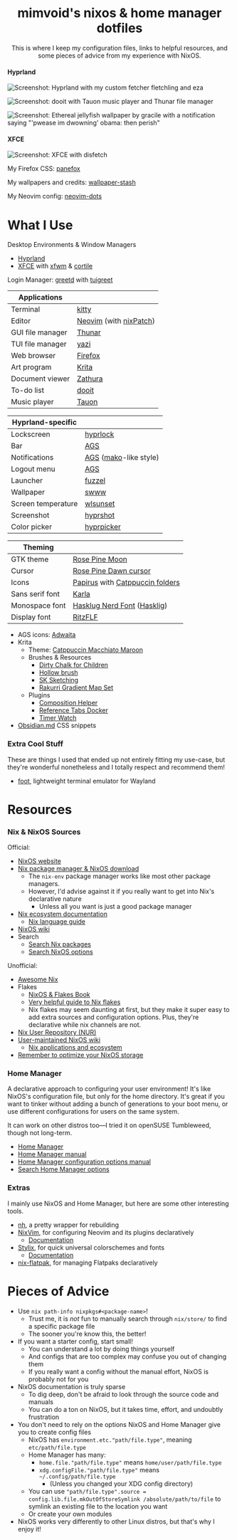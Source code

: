<div align="center">

# mimvoid's nixos & home manager dotfiles

This is where I keep my configuration files, links to helpful resources, and some pieces of advice from my experience with NixOS.

</div>

#### Hyprland

![Screenshot: Hyprland with my custom fetcher fletchling and eza][i1]

![Screenshot: dooit with Tauon music player and Thunar file manager][i2]

![Screenshot: Ethereal jellyfish wallpaper by gracile with a notification saying "'pwease im dwowning' obama: then perish"][i3]

#### XFCE

![Screenshot: XFCE with disfetch][i4]

My Firefox CSS: [panefox][1]

My wallpapers and credits: [wallpaper-stash][2]

My Neovim config: [neovim-dots][3]

[i1]: assets/2024-11-27_hyprland-1.png
[i2]: assets/2024-11-27_hyprland-2.png
[i3]: assets/2024-11-27_hyprland-3.png
[i4]: assets/2024-07-09_xfce.png
[1]: https://github.com/mimvoid/panefox
[2]: https://github.com/mimvoid/wallpaper-stash
[3]: https://github.com/mimvoid/neovim-dots

# What I Use

Desktop Environments & Window Managers

- [Hyprland][w1]
- [XFCE][w2] with [xfwm][w3] & [cortile][w4]

Login Manager: [greetd][w5] with [tuigreet][w6]

[w1]: https://hyprland.org
[w2]: https://xfce.org
[w3]: https://docs.xfce.org/xfce/xfwm4/start
[w4]: https://github.com/leukipp/cortile
[w5]: https://sr.ht/~kennylevinsen/greetd
[w6]: https://github.com/apognu/tuigreet

| Applications     |                                    |
| ---------------- | ---------------------------------- |
| Terminal         | [kitty][a1]                        |
| Editor           | [Neovim][a2] (with [nixPatch][a3]) |
| GUI file manager | [Thunar][a4]                       |
| TUI file manager | [yazi][a5]                         |
| Web browser      | [Firefox][a6]                      |
| Art program      | [Krita][a7]                        |
| Document viewer  | [Zathura][a8]                      |
| To-do list       | [dooit][a9]                        |
| Music player     | [Tauon][a10]                       |

[a1]: https://sw.kovidgoyal.net/kitty
[a2]: https://neovim.io
[a3]: https://github.com/NicoElbers/nixPatch-nvim
[a4]: https://docs.xfce.org/xfce/thunar/start
[a5]: https://github.com/sxyazi/yazi
[a6]: https://firefox.com
[a7]: https://krita.org
[a8]: https://git.pwmt.org/pwmt/zathura
[a9]: https://github.com/dooit-org/dooit
[a10]: https://tauonmusicbox.rocks

| Hyprland-specific  |                                   |
| ------------------ | --------------------------------- |
| Lockscreen         | [hyprlock][h1]                    |
| Bar                | [AGS][h2]                         |
| Notifications      | [AGS][h2] ([mako][h3]-like style) |
| Logout menu        | [AGS][h2]                         |
| Launcher           | [fuzzel][h4]                      |
| Wallpaper          | [swww][h5]                        |
| Screen temperature | [wlsunset][h6]                    |
| Screenshot         | [hyprshot][h7]                    |
| Color picker       | [hyprpicker][h8]                  |

[h1]: https://wiki.hyprland.org/Hypr-Ecosystem
[h2]: https://github.com/Aylur/ags
[h3]: https://github.com/emersion/mako
[h4]: https://codeberg.org/dnkl/fuzzel
[h5]: https://github.com/LGFae/swww
[h6]: https://sr.ht/~kennylevinsen/wlsunset
[h7]: https://github.com/Gustash/hyprshot
[h8]: https://github.com/hyprwm/hyprpicker

| Theming         |                                             |
| --------------- | ------------------------------------------- |
| GTK theme       | [Rose Pine Moon][t1]                        |
| Cursor          | [Rose Pine Dawn cursor][t2]                 |
| Icons           | [Papirus][t3] with [Catppuccin folders][t4] |
| Sans serif font | [Karla][t5]                                 |
| Monospace font  | [Hasklug Nerd Font][t6] ([Hasklig][t7])     |
| Display font    | [RitzFLF][t8]                               |

[t1]: https://github.com/rose-pine/gtk
[t2]: https://github.com/rose-pine/cursor
[t3]: https://github.com/PapirusDevelopmentTeam/papirus-icon-theme
[t4]: https://github.com/catppuccin/papirus-folders
[t5]: https://github.com/googlefonts/karla
[t6]: https://www.nerdfonts.com
[t7]: https://github.com/i-tu/Hasklig
[t8]: https://moorstation.org/typoasis/designers/casady_greene/r_z.htm

- AGS icons: [Adwaita][e1]
- Krita
  - Theme: [Catppuccin Macchiato Maroon][e2]
  - Brushes & Resources
    - [Dirty Chalk for Children][e3]
    - [Hollow brush][e4]
    - [SK Sketching][e5]
    - [Rakurri Gradient Map Set][e6]
  - Plugins
    - [Composition Helper][e7]
    - [Reference Tabs Docker][e8]
    - [Timer Watch][e9]
- [Obsidian.md][e10] CSS snippets

[e1]: https://gitlab.gnome.org/GNOME/adwaita-icon-theme
[e2]: https://github.com/catppuccin/kde
[e3]: https://krita-artists.org/t/dirty-chalk-for-children-free/39643
[e4]: https://krita-artists.org/t/i-made-a-hollow-brush/92064
[e5]: https://krita-artists.org/t/sk-sketching-in-krita-v1/45795
[e6]: https://krita-artists.org/t/rakurri-gradient-map-set-free-gradient-maps/33381
[e7]: https://github.com/Grum999/CompositionHelper
[e8]: https://invent.kde.org/freyalupen/reference-tabs-docker
[e9]: https://github.com/EyeOdin/timer_watch
[e10]: https://obsidian.md

### Extra Cool Stuff

These are things I used that ended up not entirely fitting my use-case, but they're wonderful nonetheless and I totally respect and recommend them!

- [foot](https://codeberg.org/dnkl/foot), lightweight terminal emulator for Wayland

# Resources

### Nix & NixOS Sources

Official:

- [NixOS website][n1]
- [Nix package manager & NixOS download][n2]
  - The `nix-env` package manager works like most other package managers.
  - However, I'd advise against it if you really want to get into Nix's declarative nature
    - Unless all you want is just a good package manager
- [Nix ecosystem documentation][n3]
  - [Nix language guide][n4]
- [NixOS wiki][n5]
- Search
  - [Search Nix packages][n6]
  - [Search NixOS options][n7]

Unofficial:

- [Awesome Nix][n8]
- Flakes
  - [NixOS & Flakes Book][n9]
  - [Very helpful guide to Nix flakes][n10]
  - Nix flakes may seem daunting at first, but they make it super easy to add extra sources and configuration options. Plus, they're declarative while nix channels are not.
- [Nix User Repository (NUR)][n11]
- [User-maintained NixOS wiki][n12]
  - [Nix applications and ecosystem][n13]
- [Remember to optimize your NixOS storage][n14]

[n1]: https://nixos.org
[n2]: https://nixos.org/download
[n3]: https://nix.dev
[n4]: https://nix.dev/tutorials/nix-language
[n5]: https://wiki.nixos.org/wiki/NixOS_Wiki
[n6]: https://search.nixos.org/packages
[n7]: https://search.nixos.org/options
[n8]: https://github.com/nix-community/awesome-nix
[n9]: https://nixos-and-flakes.thiscute.world
[n10]: https://nixos-and-flakes.thiscute.world/nixos-with-flakes/introduction-to-flakes
[n11]: https://nur.nix-community.org
[n12]: https://nixos.wiki
[n13]: https://nixos.wiki/wiki/Applications
[n14]: https://www.reddit.com/r/NixOS/comments/1cunvdw/friendly_reminder_optimizestore_is_not_on_by

### Home Manager

A declarative approach to configuring your user environment! It's like NixOS's configuration file, but only for the home directory. It's great if you want to tinker without adding a bunch of generations to your boot menu, or use different configurations for users on the same system.

It can work on other distros too—I tried it on openSUSE Tumbleweed, though not long-term.

- [Home Manager][hm1]
- [Home Manager manual][hm2]
- [Home Manager configuration options manual][hm3]
- [Search Home Manager options][hm4]

[hm1]: https://github.com/nix-community/home-manager
[hm2]: https://nix-community.github.io/home-manager
[hm3]: https://nix-community.github.io/home-manager/options.xhtml
[hm4]: https://home-manager-options.extranix.com

### Extras

I mainly use NixOS and Home Manager, but here are some other interesting tools.

- [nh][em1], a pretty wrapper for rebuilding
- [NixVim][em2], for configuring Neovim and its plugins declaratively
  - [Documentation][em3]
- [Stylix][em5], for quick universal colorschemes and fonts
  - [Documentation][em6]
- [nix-flatpak][em4], for managing Flatpaks declaratively

[em1]: https://github.com/viperML/nh
[em2]: https://github.com/nix-community/nixvim
[em3]: https://nix-community.github.io/nixvim
[em5]: https://github.com/danth/stylix
[em6]: https://danth.github.io/stylix/options/nixos.html
[em4]: https://github.com/gmodena/nix-flatpak

# Pieces of Advice

- Use `nix path-info nixpkgs#<package-name>`!
  - Trust me, it is _not_ fun to manually search through `nix/store/` to find a specific package file
  - The sooner you're know this, the better!
- If you want a starter config, start small!
  - You can understand a lot by doing things yourself
  - And configs that are too complex may confuse you out of changing them
  - If you really want a config without the manual effort, NixOS is probably not for you
- NixOS documentation is truly sparse
  - To dig deep, don't be afraid to look through the source code and manuals
  - You can do a ton on NixOS, but it takes time, effort, and undoubtly frustration
- You don't need to rely on the options NixOS and Home Manager give you to create config files
  - NixOS has `environment.etc."path/file.type"`, meaning `etc/path/file.type`
  - Home Manager has many:
    - `home.file."path/file.type"` means `home/user/path/file.type`
    - `xdg.configFile."path/file.type"` means `~/.config/path/file.type`
      - (Unless you changed your XDG config directory)
  - You can use `"path/file.type".source = config.lib.file.mkOutOfStoreSymlink /absolute/path/to/file` to symlink an existing file to the location you want
  - Or create your own modules
- NixOS works very differently to other Linux distros, but that's why I enjoy it!
